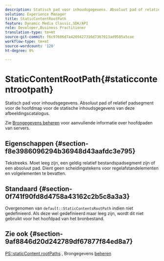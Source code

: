 ```yaml
---
description: Statisch pad voor inhoudsgegevens. Absoluut pad of relatief padsegment voor de hoofdmap voor de statische inhoudsgegevens van deze afbeeldingscatalogus.
solution: Experience Manager
title: StaticContentRootPath
feature: Dynamic Media Classic,SDK/API
role: Developer,Business Practitioner
translation-type: tm+mt
source-git-commit: f6c97606d7a4209427316d7367013ad9585a5cae
workflow-type: tm+mt
source-wordcount: '120'
ht-degree: 0%

---
```



# StaticContentRootPath{#staticcontentrootpath}

Statisch pad voor inhoudsgegevens. Absoluut pad of relatief padsegment voor de hoofdmap voor de statische inhoudsgegevens van deze afbeeldingscatalogus.

Zie [Brongegevens beheren](../../../../../is-api/image-serving-api-ref/c-configuration-and-administration/c-configuration-and-administration.md#concept-1ec4d9f0e58a430cae045761f1ff9173) voor aanvullende informatie over hoofdpaden van servers.

## Eigenschappen {#section-f8e3986096294b36948d43aafdc3e795}

Tekstreeks. Moet leeg zijn, een geldig relatief bestandspadsegment zijn of een absoluut pad. Dient geen scheidingstekens voor regelafstandelementen en volgelementen te bevatten.

## Standaard {#section-0f741f90fd8d4758a43162c2b5c8a3a3}

Overgenomen van `default::StaticContentsRootPath` indien niet gedefinieerd. Als deze wel gedefinieerd maar leeg zijn, wordt dit niet gebruikt voor het hoofdpad van het bronbestand.

## Zie ook {#section-9af8846d20d242789df67877f84ed8a7}

[PS::staticContent.rootPaths](../../../../../is-api/image-catalog/image-serving-api-ref/c-image-catalog-reference/c-attributes-reference/r-staticcontentrootpath.md#reference-a2b5368d078349828d282357681bb2a5) , Brongegevens   [beheren](../../../../../is-api/image-serving-api-ref/c-configuration-and-administration/c-configuration-and-administration.md#concept-1ec4d9f0e58a430cae045761f1ff9173)
